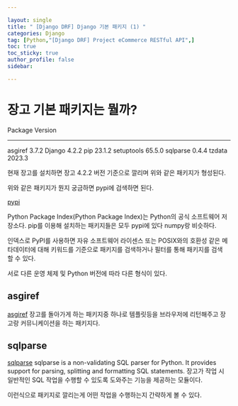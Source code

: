 ```yaml
---

layout: single
title: " [Django DRF] Django 기본 패키지 (1) "
categories: Django
tag: [Python,"[Django DRF] Project eCommerce RESTful API",]
toc: true
toc_sticky: true
author_profile: false
sidebar:

---
```

# 장고 기본 패키지는 뭘까?

Package    Version
---------- -------
asgiref    3.7.2
Django     4.2.2
pip        23.1.2
setuptools 65.5.0
sqlparse   0.4.4
tzdata     2023.3

현재 장고를 설치하면  장고 4.2.2 버전 기준으로 깔리며 위와 같은 패키지가 형성된다.

위와 같은 패키지가 뭔지 궁금하면 pypi에 검색하면 된다.

[pypi](https://pypi.org/)

Python Package Index(Python Package Index)는 Python의 공식 소프트웨어 저장소다.
pip를 이용해 설치하는 패키지들은 모두 pypi에 있다
numpy랑 비슷하다.
  
인덱스로 PyPI를 사용하면 자유 소프트웨어 라이센스 또는 POSIX와의 호환성 같은 메타데이터에 대해 키워드를 기준으로 패키지를 검색하거나 필터를 통해 패키지를 검색할 수 있다.

서로 다른 운영 체제 및 Python 버전에 따라 다른 형식이 있다.

## asgiref

[asgiref](https://pypi.org/project/asgiref/)
장고를 돌아가게 하는 패키지중 하나로 템플릿등을 브라우저에 리턴해주고 장고랑 커뮤니케이션을 하는 패키지다.

## sqlparse

[sqlparse](https://pypi.org/project/sqlparse/)
sqlparse is a non-validating SQL parser for Python. It provides support for parsing, splitting and formatting SQL statements.
장고가 작업 시 일반적인 SQL 작업을 수행할 수 있도록 도와주는 기능을 제공하는 모듈이다.

이런식으로 패키지로 깔리는게 어떤 작업을 수행하는지 간략하게 볼 수 있다.